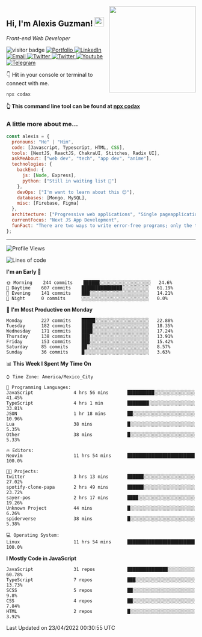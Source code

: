 <img align='right' src="https://media.giphy.com/media/M9gbBd9nbDrOTu1Mqx/giphy.gif" width="230">
<h2>Hi, I'm Alexis Guzman! <img src="https://media.giphy.com/media/hvRJCLFzcasrR4ia7z/giphy.gif" width="25px"></h2>
<p><em>Front-end Web Developer</em></p>

<p>
  <img src="https://visitor-badge.glitch.me/badge?page_id=a12989x.a12989x&left_color=black&right_color=gray" alt="visitor badge"/>
  <a href='https://www.codingcodax.dev/' target='_blank'>
    <img alt='Portfolio' src='https://img.shields.io/badge/Portfolio-black?logo=vercel&style=flat-square'>
  </a>
  <a href='https://linkedin.com/in/codax/' target='_blank'>
    <img alt='LinkedIn' src='https://img.shields.io/badge/LinkedIn-black?logo=LinkedIn&style=flat-square'>
  </a>
  <a href='mailto:codaxtech@gmail.com' target='_blank'>
    <img alt='Email' src='https://img.shields.io/badge/Email-black?logo=Gmail&style=flat-square'>
  </a>
  <a href='https://twitter.com/codingcodax' target='_blank'>
    <img alt='Twitter' src='https://img.shields.io/badge/Twitter-black?logo=Twitter&style=flat-square'>
  </a>
  <a href='https://www.instagram.com/codingcodax/' target='_blank'>
    <img alt='Twitter' src='https://img.shields.io/badge/Instagram-black?logo=Instagram&style=flat-square'>
  </a>
  <a href='https://www.youtube.com/channel/UCMY0GhV1HuX4XdbgalC77VQ' target='_blank'>
    <img alt='Youtube' src='https://img.shields.io/badge/YouTube-black?logo=Youtube&style=flat-square'>
  </a>
  <a href='https://t.me/codingcodax' target='_blank'>
    <img alt='Telegram' src='https://img.shields.io/badge/Telegram-black?logo=Telegram&logoColor=ffffff&style=flat-square'>
  </a>
</p>

👇 Hit in your console or terminal to connect with me.

```bash
npx codax
```
**👆 This command line tool can be found at [npx codax](https://github.com/a12989x/npx-codax)**

<h3>A little more about me...</h3>

```javascript
const alexis = {
  pronouns: "He" | "Him",
  code: [Javascript, Typescript, HTML, CSS],
  tools: [NextJS, ReactJS, ChakraUI, Stitches, Radix UI],
  askMeAbout: ["web dev", "tech", "app dev", "anime"],
  technologies: {
    backEnd: {
      js: [Node, Express],
      python: ["Still in waiting list 🥲"]
    },
    devOps: ["I'm want to learn about this 😊"],
    databases: [Mongo, MySQL],
    misc: [Firebase, Figma]
  },
  architecture: ["Progressive web applications", "Single pageapplications"],
  currentFocus: "Next JS App Development",
  funFact: "There are two ways to write error-free programs; only the third one works"
};
```

---

<!--START_SECTION:waka-->
![Profile Views](http://img.shields.io/badge/Profile%20Views-3-blue)

![Lines of code](https://img.shields.io/badge/From%20Hello%20World%20I%27ve%20Written-1%20Million%20lines%20of%20code-blue)

**I'm an Early 🐤** 

```text
🌞 Morning    244 commits    ██████░░░░░░░░░░░░░░░░░░░   24.6% 
🌆 Daytime    607 commits    ███████████████░░░░░░░░░░   61.19% 
🌃 Evening    141 commits    ███░░░░░░░░░░░░░░░░░░░░░░   14.21% 
🌙 Night      0 commits      ░░░░░░░░░░░░░░░░░░░░░░░░░   0.0%

```
📅 **I'm Most Productive on Monday** 

```text
Monday       227 commits    █████░░░░░░░░░░░░░░░░░░░░   22.88% 
Tuesday      182 commits    ████░░░░░░░░░░░░░░░░░░░░░   18.35% 
Wednesday    171 commits    ████░░░░░░░░░░░░░░░░░░░░░   17.24% 
Thursday     138 commits    ███░░░░░░░░░░░░░░░░░░░░░░   13.91% 
Friday       153 commits    ███░░░░░░░░░░░░░░░░░░░░░░   15.42% 
Saturday     85 commits     ██░░░░░░░░░░░░░░░░░░░░░░░   8.57% 
Sunday       36 commits     █░░░░░░░░░░░░░░░░░░░░░░░░   3.63%

```


📊 **This Week I Spent My Time On** 

```text
⌚︎ Time Zone: America/Mexico_City

💬 Programming Languages: 
JavaScript               4 hrs 56 mins       ██████████░░░░░░░░░░░░░░░   41.45% 
TypeScript               4 hrs 1 min         ████████░░░░░░░░░░░░░░░░░   33.81% 
JSON                     1 hr 18 mins        ██░░░░░░░░░░░░░░░░░░░░░░░   10.96% 
Lua                      38 mins             █░░░░░░░░░░░░░░░░░░░░░░░░   5.35% 
Other                    38 mins             █░░░░░░░░░░░░░░░░░░░░░░░░   5.33%

🔥 Editors: 
Neovim                   11 hrs 54 mins      █████████████████████████   100.0%

🐱‍💻 Projects: 
twitter                  3 hrs 13 mins       ██████░░░░░░░░░░░░░░░░░░░   27.02% 
spotify-clone-papa       2 hrs 49 mins       ██████░░░░░░░░░░░░░░░░░░░   23.72% 
sayer-pos                2 hrs 17 mins       ████░░░░░░░░░░░░░░░░░░░░░   19.26% 
Unknown Project          44 mins             █░░░░░░░░░░░░░░░░░░░░░░░░   6.26% 
spiderverse              38 mins             █░░░░░░░░░░░░░░░░░░░░░░░░   5.38%

💻 Operating System: 
Linux                    11 hrs 54 mins      █████████████████████████   100.0%

```

**I Mostly Code in JavaScript** 

```text
JavaScript               31 repos            ███████████████░░░░░░░░░░   60.78% 
TypeScript               7 repos             ███░░░░░░░░░░░░░░░░░░░░░░   13.73% 
SCSS                     5 repos             ██░░░░░░░░░░░░░░░░░░░░░░░   9.8% 
CSS                      4 repos             ██░░░░░░░░░░░░░░░░░░░░░░░   7.84% 
HTML                     2 repos             █░░░░░░░░░░░░░░░░░░░░░░░░   3.92%

```



 Last Updated on 23/04/2022 00:30:55 UTC
<!--END_SECTION:waka-->
